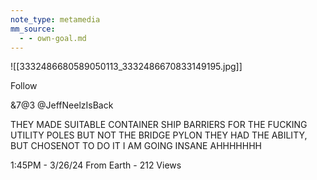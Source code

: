 ```yaml
---
note_type: metamedia
mm_source:
  - - own-goal.md
---
```


![[3332486680589050113_3332486670833149195.jpg]]

Follow

&7@3 @JeffNeelzIsBack

THEY MADE SUITABLE CONTAINER SHIP
BARRIERS FOR THE FUCKING UTILITY POLES
BUT NOT THE BRIDGE PYLON THEY HAD THE
ABILITY, BUT CHOSENOT TO DO IT I AM
GOING INSANE AHHHHHHH

1:45PM - 3/26/24 From Earth - 212 Views

